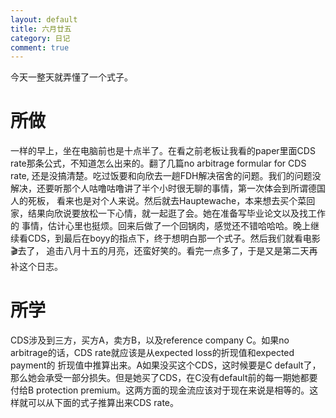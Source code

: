```yaml
---
layout: default
title: 六月廿五
category: 日记
comment: true
---
```


今天一整天就弄懂了一个式子。

# 所做
一样的早上，坐在电脑前也是十点半了。在看之前老板让我看的paper里面CDS rate那条公式，不知道怎么出来的。翻了几篇no arbitrage formular for
CDS rate, 还是没搞清楚。吃过饭要和向欣去一趟FDH解决宿舍的问题。我们的问题没解决，还要听那个人咕噜咕噜讲了半个小时很无聊的事情，第一次体会到所谓德国人的死板，
看来也是对个人来说。然后就去Hauptewache，本来想去买个菜回家，结果向欣说要放松一下心情，就一起逛了会。她在准备写毕业论文以及找工作的
事情，估计心里也挺烦。回来后做了一个回锅肉，感觉还不错哈哈哈。晚上继续看CDS，到最后在boyy的指点下，终于想明白那一个式子。然后我们就看电影🎬去了，
追击八月十五的月亮，还蛮好笑的。看完一点多了，于是又是第二天再补这个日志。

# 所学
CDS涉及到三方，买方A，卖方B，以及reference company C。如果no arbitrage的话，CDS rate就应该是从expected loss的折现值和expected payment的
折现值中推算出来。A如果没买这个CDS，这时候要是C default了，那么她会承受一部分损失。但是她买了CDS，在C没有default前的每一期她都要付给B
protection premium。这两方面的现金流应该对于现在来说是相等的。这样就可以从下面的式子推算出来CDS rate。
